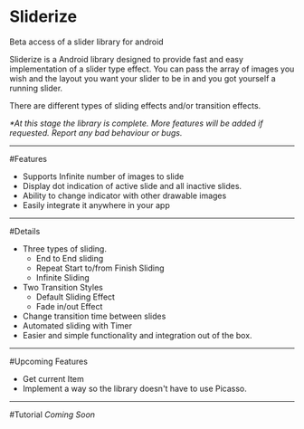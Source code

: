 # Sliderize
Beta access of a slider library for android

Sliderize is a Android library designed to provide fast and easy implementation of a slider type effect.
You can pass the array of images you wish and the layout you want your slider to be in and you got yourself a running slider.

There are different types of sliding effects and/or transition effects. 

<i>*At this stage the library is complete. More features will be added if requested. Report any bad behaviour or bugs.</i>
<hr/>
#Features
<ul>
  <li>Supports Infinite number of images to slide</li>
  <li>Display dot indication of active slide and all inactive slides.</li>
  <li>Ability to change indicator with other drawable images</li>
  <li>Easily integrate it anywhere in your app</li>
</ul>
<hr/>
#Details
<ul>
  <li>Three types of sliding.
    <ul>
      <li>End to End sliding</li>
      <li>Repeat Start to/from Finish Sliding</li>
      <li>Infinite Sliding</li>
    </ul>
  </li>
  <li>Two Transition Styles
    <ul>
      <li>Default Sliding Effect</li>
      <li>Fade in/out Effect</li>
    </ul>
  </li>
  <li>Change transition time between slides</li>
  <li>Automated sliding with Timer</li>
  <li>Easier and simple functionality and integration out of the box.</li>
</ul>
<hr/>
#Upcoming Features
<ul>
  <li>Get current Item</li>
  <li>Implement a way so the library doesn't have to use Picasso.</li>
</ul>
<hr/>
#Tutorial
<i>Coming Soon</i>
